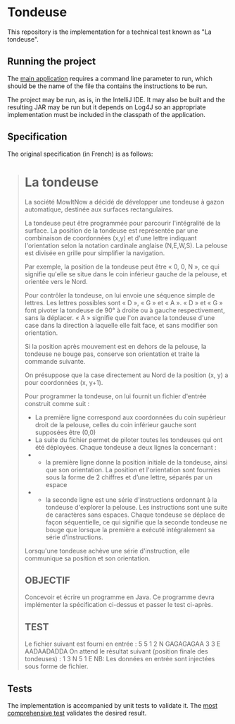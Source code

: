 # Tondeuse

This repository is the implementation for a technical test known as "La tondeuse".

## Running the project

The [main application](./src/main/java/com/infine/sg/tondeuse/Main.java) requires a command line parameter to run, which should be the name of the file tha contains the instructions to be run. 

The project may be run, as is, in the IntelliJ IDE. It may also be built and the resulting JAR may be run but it depends on Log4J so an appropriate implementation must be included in the classpath of the application.

## Specification

The original specification (in French) is as follows:

> # La tondeuse
> La société MowItNow a décidé de développer une tondeuse à gazon automatique, destinée aux surfaces rectangulaires.
> 
> La tondeuse peut être programmée pour parcourir l'intégralité de la surface. La position de la tondeuse est représentée par une combinaison de coordonnées (x,y) et d'une lettre indiquant l'orientation selon la notation cardinale anglaise (N,E,W,S). La pelouse est divisée en grille pour simplifier la navigation.
> 
> Par exemple, la position de la tondeuse peut être « 0, 0, N », ce qui signifie qu'elle se situe dans le coin inférieur gauche de la pelouse, et orientée vers le Nord.
> 
> Pour contrôler la tondeuse, on lui envoie une séquence simple de lettres. Les lettres possibles sont « D », « G » et « A ». « D » et « G » font pivoter la tondeuse de 90° à droite ou à gauche respectivement, sans la déplacer. « A » signifie que l'on avance la tondeuse d'une case dans la direction à laquelle elle fait face, et sans modifier son orientation.
> 
> Si la position après mouvement est en dehors de la pelouse, la tondeuse ne bouge pas, conserve son orientation et traite la commande suivante.
> 
> On présuppose que la case directement au Nord de la position (x, y) a pour coordonnées (x, y+1).
> 
> Pour programmer la tondeuse, on lui fournit un fichier d'entrée construit comme suit :
> - La première ligne correspond aux coordonnées du coin supérieur droit de la pelouse, celles du coin inférieur gauche sont supposées être (0,0)
> - La suite du fichier permet de piloter toutes les tondeuses qui ont été déployées. Chaque tondeuse a deux lignes la concernant :
> - - la première ligne donne la position initiale de la tondeuse, ainsi que son orientation. La position et l'orientation sont fournies sous la forme de 2 chiffres et d’une lettre, séparés par un espace
> - - la seconde ligne est une série d'instructions ordonnant à la tondeuse d'explorer la pelouse. Les instructions sont une suite de caractères sans espaces.
> Chaque tondeuse se déplace de façon séquentielle, ce qui signifie que la seconde tondeuse ne bouge que lorsque la première a exécuté intégralement sa série d'instructions.
> 
> Lorsqu'une tondeuse achève une série d'instruction, elle communique sa position et son orientation.
> ## OBJECTIF
> Concevoir et écrire un programme en Java. Ce programme devra implémenter la spécification ci-dessus et passer le test ci-après.
> ## TEST
> Le fichier suivant est fourni en entrée : 5 5 1 2 N GAGAGAGAA 3 3 E AADAADADDA On attend le résultat suivant (position finale des tondeuses) : 1 3 N 5 1 E NB: Les données en entrée sont injectées sous forme de fichier.

## Tests

The implementation is accompanied by unit tests to validate it. The [most comprehensive test](./src/test/java/com/infine/sg/tondeuse/MowersFileHandlerTests.java) validates the desired result.